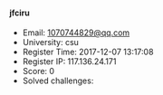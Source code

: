 #### jfciru  

* Email: 1070744829@qq.com  
* University: csu  
* Register Time: 2017-12-07 13:17:08  
* Register IP: 117.136.24.171  
* Score: 0  
* Solved challenges: 
